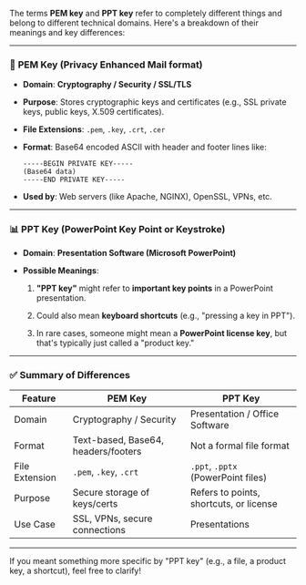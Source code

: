 The terms **PEM key** and **PPT key** refer to completely different things and belong to different technical domains. Here's a breakdown of their meanings and key differences:

---

### 🔐 **PEM Key (Privacy Enhanced Mail format)**

- **Domain**: **Cryptography / Security / SSL/TLS**
    
- **Purpose**: Stores cryptographic keys and certificates (e.g., SSL private keys, public keys, X.509 certificates).
    
- **File Extensions**: `.pem`, `.key`, `.crt`, `.cer`
    
- **Format**: Base64 encoded ASCII with header and footer lines like:
    
    ```
    -----BEGIN PRIVATE KEY-----
    (Base64 data)
    -----END PRIVATE KEY-----
    ```
    
- **Used by**: Web servers (like Apache, NGINX), OpenSSL, VPNs, etc.
    

---

### 📊 **PPT Key (PowerPoint Key Point or Keystroke)**

- **Domain**: **Presentation Software (Microsoft PowerPoint)**
    
- **Possible Meanings**:
    
    1. **"PPT key"** might refer to **important key points** in a PowerPoint presentation.
        
    2. Could also mean **keyboard shortcuts** (e.g., "pressing a key in PPT").
        
    3. In rare cases, someone might mean a **PowerPoint license key**, but that's typically just called a "product key."
        

---

### ✅ Summary of Differences

|Feature|PEM Key|PPT Key|
|---|---|---|
|Domain|Cryptography / Security|Presentation / Office Software|
|Format|Text-based, Base64, headers/footers|Not a formal file format|
|File Extension|`.pem`, `.key`, `.crt`|`.ppt`, `.pptx` (PowerPoint files)|
|Purpose|Secure storage of keys/certs|Refers to points, shortcuts, or license|
|Use Case|SSL, VPNs, secure connections|Presentations|

---

If you meant something more specific by "PPT key" (e.g., a file, a product key, a shortcut), feel free to clarify!